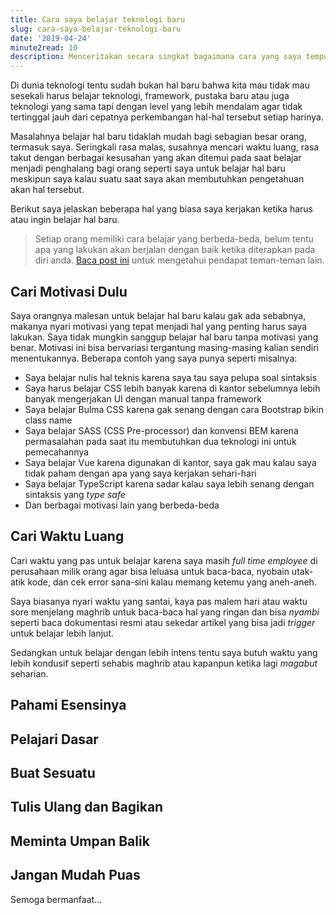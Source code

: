 ```yaml
---
title: Cara saya belajar teknologi baru
slug: cara-saya-belajar-teknologi-baru
date: '2019-04-24'
minute2read: 10
description: Menceritakan secara singkat bagaimana cara yang saya tempuh ketika harus belajar suatu teknologi baru
---
```


Di dunia teknologi tentu sudah bukan hal baru bahwa kita mau tidak mau sesekali harus belajar teknologi, framework, pustaka baru atau juga teknologi yang sama tapi dengan level yang lebih mendalam agar tidak tertinggal jauh dari cepatnya perkembangan hal-hal tersebut setiap harinya.

Masalahnya belajar hal baru tidaklah mudah bagi sebagian besar orang, termasuk saya. Seringkali rasa malas, susahnya mencari waktu luang, rasa takut dengan berbagai kesusahan yang akan ditemui pada saat belajar menjadi penghalang bagi orang seperti saya untuk belajar hal baru meskipun saya kalau suatu saat saya akan membutuhkan pengetahuan akan hal tersebut.

Berikut saya jelaskan beberapa hal yang biasa saya kerjakan ketika harus atau ingin belajar hal baru.

> Setiap orang memiliki cara belajar yang berbeda-beda, belum tentu apa yang lakukan akan berjalan dengan baik ketika diterapkan pada diri anda. [Baca post ini](https://www.facebook.com/mazipanneh/posts/2262516897104044) untuk mengetahui pendapat teman-teman lain.

## Cari Motivasi Dulu

Saya orangnya malesan untuk belajar hal baru kalau gak ada sebabnya, makanya nyari motivasi yang tepat menjadi hal yang penting harus saya lakukan. Saya tidak mungkin sanggup belajar hal baru tanpa motivasi yang benar. Motivasi ini bisa bervariasi tergantung masing-masing kalian sendiri menentukannya. Beberapa contoh yang saya punya seperti misalnya:

+ Saya belajar nulis hal teknis karena saya tau saya pelupa soal sintaksis
+ Saya harus belajar CSS lebih banyak karena di kantor sebelumnya lebih banyak mengerjakan UI dengan manual tanpa framework
+ Saya belajar Bulma CSS karena gak senang dengan cara Bootstrap bikin class name
+ Saya belajar SASS (CSS Pre-processor) dan konvensi BEM karena permasalahan pada saat itu membutuhkan dua teknologi ini untuk pemecahannya
+ Saya belajar Vue karena digunakan di kantor, saya gak mau kalau saya tidak paham dengan apa yang saya kerjakan sehari-hari
+ Saya belajar TypeScript karena sadar kalau saya lebih senang dengan sintaksis yang *type safe*
+ Dan berbagai motivasi lain yang berbeda-beda

## Cari Waktu Luang

Cari waktu yang pas untuk belajar karena saya masih *full time employee* di perusahaan milik orang agar bisa leluasa untuk baca-baca, nyobain utak-atik kode, dan cek error sana-sini kalau memang ketemu yang aneh-aneh.

Saya biasanya nyari waktu yang santai, kaya pas malem hari atau waktu sore menjelang maghrib untuk baca-baca hal yang ringan dan bisa *nyambi* seperti baca dokumentasi resmi atau sekedar artikel yang bisa jadi *trigger* untuk belajar lebih lanjut.

Sedangkan untuk belajar dengan lebih intens tentu saya butuh waktu yang lebih kondusif seperti sehabis maghrib atau kapanpun ketika lagi *magabut* seharian.

## Pahami Esensinya

## Pelajari Dasar

## Buat Sesuatu

## Tulis Ulang dan Bagikan

## Meminta Umpan Balik

## Jangan Mudah Puas

Semoga bermanfaat...